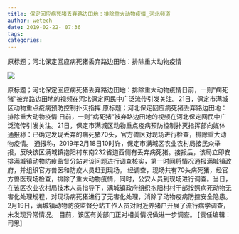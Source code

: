 ```yaml
---
title: 保定回应病死猪丢弃路边田地：排除重大动物疫情_河北频道
author: wetech
date: 2019-02-22- 07:36
tags: 
categories: 
---
```

原标题；河北保定回应病死猪丢弃路边田地：排除重大动物疫情
<!-- more -->
                
<img align="center" border="0" src="http://p2.ifengimg.com/a/2016/0810/204c433878d5cf9size1_w16_h16.png" />
                
            
原标题；河北保定回应病死猪丢弃路边田地：排除重大动物疫情日前，一则“病死猪”被弃路边田地的视频在河北保定网民中广泛流传引发关注。21日，保定市满城区动物重点疫病预防控制扑灭指挥
原标题；河北保定回应病死猪丢弃路边田地：排除重大动物疫情
日前，一则“病死猪”被弃路边田地的视频在河北保定网民中广泛流传引发关注。21日，保定市满城区动物重点疫病预防控制扑灭指挥部向媒体通报称：已确定发现丢弃的病死猪70头，官方兽医对现场进行检查，排除重大动物疫情。
通报称，2019年2月18日10时许，保定市满城区农业农村局接民众举报，反映该区满城镇抱阳村东南232省道西侧有丢弃病死猪。接报后，该局立即安排满城镇动物防疫监督分站对该问题进行调查核实，第一时间将情况通报满城镇政府，并组织官方兽医和防疫人员赶到现场。
经调查，现场共有70头病死猪，经官方兽医现场检查，排除了重大动物疫情，同时，公安人员到现场进行调查。当日，在该区农业农村局技术人员指导下，满城镇政府组织抱阳村村干部按照病死动物无害化处理规程，对现场病死猪进行了无害化处理，消除了动物疫病防控安全隐患。2月19日，满城镇动物防疫监督分站工作人员对附近养猪户开展了流行病学调查，未发现异常情况。
目前，该区有关部门正对相关情况做进一步调查。
[责任编辑：司思]
            
